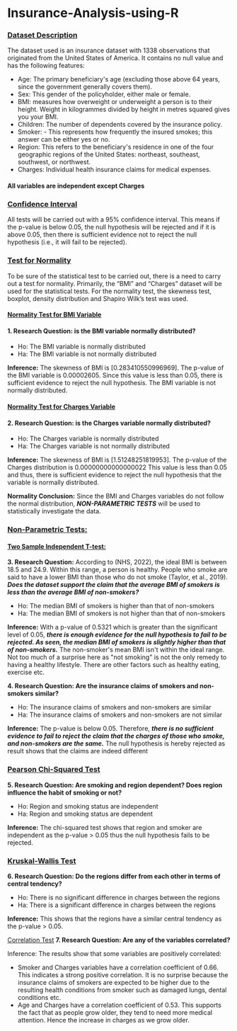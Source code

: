 # Insurance-Analysis-using-R

### <ins>Dataset Description</ins>
The dataset used is an insurance dataset with 1338 observations that originated from the United States of America. It contains no null value and has the following features: 

- Age: The primary beneficiary's age (excluding those above 64 years, since the government generally covers them).
- Sex: This gender of the policyholder, either male or female.
- BMI: measures how overweight or underweight a person is to their height. Weight in kilogrammes divided by height in metres squared gives you your BMI.
- Children: The number of dependents covered by the insurance policy.
- Smoker: - This represents how frequently the insured smokes; this answer can be either yes or no.
- Region: This refers to the beneficiary's residence in one of the four geographic regions of the United States: northeast, southeast, southwest, or northwest.
- Charges: Individual health insurance claims for medical expenses.
#### All variables are independent except Charges

### <ins>Confidence Interval</ins>
All tests will be carried out with a 95% confidence interval. This means if the p-value is below 0.05, the null hypothesis will be rejected and if it is above 0.05, then there is sufficient evidence not to reject the null hypothesis (i.e., it will fail to be rejected).

### <ins>Test for Normality</ins>
To be sure of the statistical test to be carried out, there is a need to carry out a test for normality. Primarily, the “BMI” and “Charges” dataset will be used for the statistical tests. For the normality test, the skewness test, boxplot, density distribution and Shapiro Wilk’s test was used. 

#### <ins>Normality Test for BMI Variable</ins>

#### 1. Research Question: is the BMI variable normally distributed?
- Ho: The BMI variable is normally distributed
- Ha: The BMI variable is not normally distributed

**Inference:** The skewness of BMI is [0.283410550996969]. The p-value of the BMI variable is 0.00002605. Since this value is less than 0.05, there is sufficient evidence to reject the null hypothesis. The BMI variable is not normally distributed.

#### <ins>Normality Test for Charges Variable</ins>
#### 2. Research Question: is the Charges variable normally distributed?
- Ho: The Charges variable is normally distributed
- Ha: The Charges variable is not normally distributed

**Inference:** The skewness of BMI is [1.51248251819953]. The p-value of the Charges distribution is 0.00000000000000022 This value is less than 0.05 and thus, there is sufficient evidence to reject the null hypothesis that the variable is normally distributed.

**Normality Conclusion:** Since the BMI and Charges variables do not follow the normal distribution, ***NON-PARAMETRIC TESTS*** will be used to statistically investigate the data.


### <ins>Non-Parametric Tests:</ins>

#### <ins>Two Sample Independent T-test:</ins>

**3. Research Question:** According to (NHS, 2022), the ideal BMI is between 18.5 and 24.9. Within this range, a person is healthy. People who smoke are said to have a lower BMI than those who do not smoke (Taylor, et al., 2019). ***Does the dataset support the claim that the average BMI of smokers is less than the average BMI of non-smokers?***
- Ho: The median BMI of smokers is higher than that of non-smokers
- Ha: The median BMI of smokers is not higher than that of non-smokers


**Inference:** With a p-value of 0.5321 which is greater than the significant level of 0.05, ***there is enough evidence for the null hypothesis to fail to be rejected. As seen, the median BMI of smokers is slightly higher than that of non-smokers.*** The non-smoker's mean BMI isn't within the ideal range. Not too much of a surprise here as "not smoking" is not the only remedy to having a healthy lifestyle. There are other factors such as healthy eating, exercise etc.



**4. Research Question: Are the insurance claims of smokers and non-smokers similar?**
- Ho: The insurance claims of smokers and non-smokers are similar
- Ha: The insurance claims of smokers and non-smokers are not similar

 

**Inference:** The p-value is below 0.05. Therefore, ***there is no sufficient evidence to fail to reject the claim that the charges of those who smoke, and non-smokers are the same.*** The null hypothesis is hereby rejected as result shows that the claims are indeed different



### <ins>Pearson Chi-Squared Test</ins>

**5.	Research Question: Are smoking and region dependent? Does region influence the habit of smoking or not?**

- Ho: Region and smoking status are independent
- Ha: Region and smoking status are dependent
 
**Inference:** The chi-squared test shows that region and smoker are independent as the p-value > 0.05 thus the null hypothesis fails to be rejected.


### <ins>Kruskal-Wallis Test</ins>

**6.	Research Question: Do the regions differ from each other in terms of central tendency?**

- Ho: There is no significant difference in charges between the regions
- Ha: There is a significant difference in charges between the regions
 
**Inference:** This shows that the regions have a similar central tendency as the p-value > 0.05.



<ins>Correlation Test</ins>
**7.	Research Question: Are any of the variables correlated?**
 

Inference: The results show that some variables are positively correlated:
-	 Smoker and Charges variables have a correlation coefficient of 0.66. This indicates a strong positive correlation. It is no surprise because the insurance claims of smokers are expected to be higher due to the resulting health conditions from smoker such as damaged lungs, dental conditions etc. 
-	Age and Charges have a correlation coefficient of 0.53. This supports the fact that as people grow older, they tend to need more medical attention. Hence the increase in charges as we grow older.
